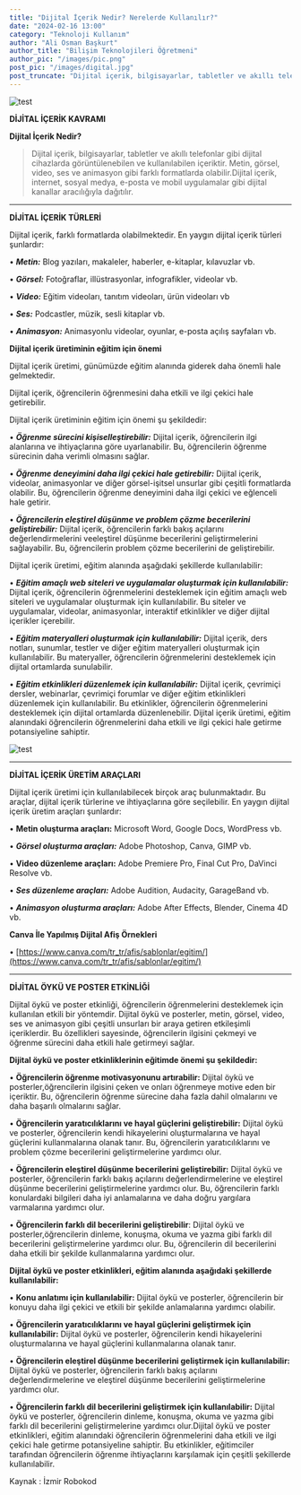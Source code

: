 ```yaml
---
title: "Dijital İçerik Nedir? Nerelerde Kullanılır?"
date: "2024-02-16 13:00"
category: "Teknoloji Kullanım"
author: "Ali Osman Başkurt"
author_title: "Bilişim Teknolojileri Öğretmeni"
author_pic: "/images/pic.png"
post_pic: "/images/digital.jpg"
post_truncate: "Dijital içerik, bilgisayarlar, tabletler ve akıllı telefonlar gibi dijital cihazlarda görüntülenebilen ve kullanılabilen içeriktir. Metin, görsel, video, ses ve animasyon gibi farklı formatlarda olabilir.Dijital içerik, internet, sosyal medya, e-posta ve mobil uygulamalar gibi dijital kanallar aracılığıyla dağıtılır."
---
```


![test](/images/digital.jpg)

**DİJİTAL İÇERİK KAVRAMI**

**Dijital İçerik Nedir?**

> Dijital içerik, bilgisayarlar, tabletler ve akıllı telefonlar gibi dijital cihazlarda görüntülenebilen ve kullanılabilen içeriktir. Metin, görsel, video, ses ve animasyon gibi farklı formatlarda olabilir.Dijital içerik, internet, sosyal medya, e-posta ve mobil uygulamalar gibi dijital kanallar aracılığıyla dağıtılır.

---

**DİJİTAL İÇERİK TÜRLERİ**

Dijital içerik, farklı formatlarda olabilmektedir. En yaygın dijital içerik türleri şunlardır:

• **_Metin:_** Blog yazıları, makaleler, haberler, e-kitaplar, kılavuzlar vb.

• **_Görsel:_** Fotoğraflar, illüstrasyonlar, infografikler, videolar vb.

• **_Video:_** Eğitim videoları, tanıtım videoları, ürün videoları vb

• **_Ses:_** Podcastler, müzik, sesli kitaplar vb.

• **_Animasyon:_** Animasyonlu videolar, oyunlar, e-posta açılış sayfaları vb.

**Dijital içerik üretiminin eğitim için önemi**

Dijital içerik üretimi, günümüzde eğitim alanında giderek daha önemli hale gelmektedir.

Dijital içerik, öğrencilerin öğrenmesini daha etkili ve ilgi çekici hale getirebilir.

Dijital içerik üretiminin eğitim için önemi şu şekildedir:

• **_Öğrenme sürecini kişiselleştirebilir:_** Dijital içerik, öğrencilerin ilgi alanlarına ve ihtiyaçlarına göre uyarlanabilir. Bu, öğrencilerin öğrenme sürecinin daha verimli olmasını sağlar.

• **_Öğrenme deneyimini daha ilgi çekici hale getirebilir:_** Dijital içerik, videolar, animasyonlar ve diğer görsel-işitsel unsurlar gibi çeşitli formatlarda olabilir. Bu, öğrencilerin öğrenme deneyimini daha ilgi çekici ve eğlenceli hale getirir.

• **_Öğrencilerin eleştirel düşünme ve problem çözme becerilerini geliştirebilir:_** Dijital içerik, öğrencilerin farklı bakış açılarını değerlendirmelerini veeleştirel düşünme becerilerini geliştirmelerini sağlayabilir. Bu, öğrencilerin problem çözme becerilerini de geliştirebilir.&#x20;

Dijital içerik üretimi, eğitim alanında aşağıdaki şekillerde kullanılabilir:

• **_Eğitim amaçlı web siteleri ve uygulamalar oluşturmak için kullanılabilir:_** Dijital içerik, öğrencilerin öğrenmelerini desteklemek için eğitim amaçlı web siteleri ve uygulamalar oluşturmak için kullanılabilir. Bu siteler ve uygulamalar, videolar, animasyonlar, interaktif etkinlikler ve diğer dijital içerikler içerebilir.

• **_Eğitim materyalleri oluşturmak için kullanılabilir:_** Dijital içerik, ders notları, sunumlar, testler ve diğer eğitim materyalleri oluşturmak için kullanılabilir. Bu materyaller, öğrencilerin öğrenmelerini desteklemek için dijital ortamlarda sunulabilir.

• **_Eğitim etkinlikleri düzenlemek için kullanılabilir:_** Dijital içerik, çevrimiçi dersler, webinarlar, çevrimiçi forumlar ve diğer eğitim etkinlikleri düzenlemek için kullanılabilir. Bu etkinlikler, öğrencilerin öğrenmelerini desteklemek için dijital ortamlarda düzenlenebilir. Dijital içerik üretimi, eğitim alanındaki öğrencilerin öğrenmelerini daha etkili ve ilgi çekici hale getirme potansiyeline sahiptir.

![test](/images/tools.jpeg)

---

**DİJİTAL İÇERİK ÜRETİM ARAÇLARI**

Dijital içerik üretimi için kullanılabilecek birçok araç bulunmaktadır. Bu araçlar, dijital içerik türlerine ve ihtiyaçlarına göre seçilebilir. En yaygın dijital içerik üretim araçları şunlardır:

• **Metin oluşturma araçları:** Microsoft Word, Google Docs, WordPress vb.

• **_Görsel oluşturma araçları:_** Adobe Photoshop, Canva, GIMP vb.

• **Video düzenleme araçları:** Adobe Premiere Pro, Final Cut Pro, DaVinci Resolve vb.

• **_Ses düzenleme araçları:_** Adobe Audition, Audacity, GarageBand vb.

• **_Animasyon oluşturma araçları:_** Adobe After Effects, Blender, Cinema 4D vb.

**Canva İle Yapılmış Dijital Afiş Örnekleri**

• [https://www.canva.com/tr_tr/afis/sablonlar/egitim/](https://www.canva.com/tr_tr/afis/sablonlar/egitim/)

---

**DİJİTAL ÖYKÜ VE POSTER ETKİNLİĞİ**

Dijital öykü ve poster etkinliği, öğrencilerin öğrenmelerini desteklemek için kullanılan etkili bir yöntemdir. Dijital öykü ve posterler, metin, görsel, video, ses ve animasyon gibi çeşitli unsurları bir araya getiren etkileşimli içeriklerdir. Bu özellikleri sayesinde, öğrencilerin ilgisini çekmeyi ve öğrenme sürecini daha etkili hale getirmeyi sağlar.

**Dijital öykü ve poster etkinliklerinin eğitimde önemi şu şekildedir:**

• **Öğrencilerin öğrenme motivasyonunu artırabilir:** Dijital öykü ve posterler,öğrencilerin ilgisini çeken ve onları öğrenmeye motive eden bir içeriktir. Bu, öğrencilerin öğrenme sürecine daha fazla dahil olmalarını ve daha başarılı olmalarını sağlar.

• **Öğrencilerin yaratıcılıklarını ve hayal güçlerini geliştirebilir:** Dijital öykü ve posterler, öğrencilerin kendi hikayelerini oluşturmalarına ve hayal güçlerini kullanmalarına olanak tanır. Bu, öğrencilerin yaratıcılıklarını ve problem çözme becerilerini geliştirmelerine yardımcı olur.

• **Öğrencilerin eleştirel düşünme becerilerini geliştirebilir:** Dijital öykü ve posterler, öğrencilerin farklı bakış açılarını değerlendirmelerine ve eleştirel düşünme becerilerini geliştirmelerine yardımcı olur. Bu, öğrencilerin farklı konulardaki bilgileri daha iyi anlamalarına ve daha doğru yargılara varmalarına yardımcı olur.

• **Öğrencilerin farklı dil becerilerini geliştirebilir**: Dijital öykü ve posterler,öğrencilerin dinleme, konuşma, okuma ve yazma gibi farklı dil becerilerini geliştirmelerine yardımcı olur. Bu, öğrencilerin dil becerilerini daha etkili bir şekilde kullanmalarına yardımcı olur.

**Dijital öykü ve poster etkinlikleri, eğitim alanında aşağıdaki şekillerde kullanılabilir:**

• **Konu anlatımı için kullanılabilir:** Dijital öykü ve posterler, öğrencilerin bir konuyu daha ilgi çekici ve etkili bir şekilde anlamalarına yardımcı olabilir.

• **Öğrencilerin yaratıcılıklarını ve hayal güçlerini geliştirmek için kullanılabilir:** Dijital öykü ve posterler, öğrencilerin kendi hikayelerini oluşturmalarına ve hayal güçlerini kullanmalarına olanak tanır.

• **Öğrencilerin eleştirel düşünme becerilerini geliştirmek için kullanılabilir:** Dijital öykü ve posterler, öğrencilerin farklı bakış açılarını değerlendirmelerine ve eleştirel düşünme becerilerini geliştirmelerine yardımcı olur.

• **Öğrencilerin farklı dil becerilerini geliştirmek için kullanılabilir:** Dijital öykü ve posterler, öğrencilerin dinleme, konuşma, okuma ve yazma gibi farklı dil becerilerini geliştirmelerine yardımcı olur.Dijital öykü ve poster etkinlikleri, eğitim alanındaki öğrencilerin öğrenmelerini daha etkili ve ilgi çekici hale getirme potansiyeline sahiptir. Bu etkinlikler, eğitimciler tarafından öğrencilerin öğrenme ihtiyaçlarını karşılamak için çeşitli şekillerde kullanılabilir.

Kaynak : İzmir Robokod
